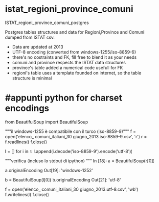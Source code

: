 istat_regioni_province_comuni
=============================

ISTAT_regioni_province_comuni_postgres

Postgres tables structures and data for Regioni,Province and Comuni dumped from ISTAT csv.

- Data are updated at 2013
- UTF-8 encoding (converted from windows-1255/iso-8859-9)
- there's no costraints and FK, fill free to blend it as your needs
- comuni and province respects the ISTAT data structures
- province's table added a numerical code usefull for FK
- regioni's table uses a template founded on internet, so the table structure is minimal

#appunti python for charset encodings
====================================

from BeautifulSoup import BeautifulSoup

"""il windows-1255 è compatibile con il turco (iso-8859-9)"""
f = open('elenco_ comuni_italiani_30 giugno_2013.iso-8859-9.csv', 'r')
r = f.readlines()
f.close()

l = []
for i in r:
    l.append(i.decode('iso-8859-9').encode('utf-8'))

"""verifica (incluso lo stdout di ipython) """
In [18]: a = BeautifulSoup(r[0])

a.originalEncoding
Out[19]: 'windows-1252'

b = BeautifulSoup(l[0])
b.originalEncoding
Out[21]: 'utf-8'

f = open('elenco_ comuni_italiani_30 giugno_2013.utf-8.csv', 'wb')
f.writelines(l)
f.close()
